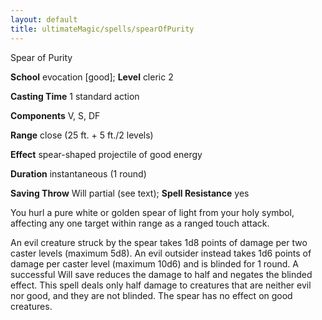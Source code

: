 ```yaml
---
layout: default
title: ultimateMagic/spells/spearOfPurity
---
```

Spear of Purity

**School** evocation [good]; **Level** cleric 2

**Casting Time** 1 standard action

**Components** V, S, DF

**Range** close (25 ft. + 5 ft./2 levels)

**Effect** spear-shaped projectile of good energy

**Duration** instantaneous (1 round)

**Saving Throw** Will partial (see text); **Spell Resistance** yes

You hurl a pure white or golden spear of light from your holy symbol, affecting any one target within range as a ranged touch attack.

An evil creature struck by the spear takes 1d8 points of damage per two caster levels (maximum 5d8). An evil outsider instead takes 1d6 points of damage per caster level (maximum 10d6) and is blinded for 1 round. A successful Will save reduces the damage to half and negates the blinded effect. This spell deals only half damage to creatures that are neither evil nor good, and they are not blinded. The spear has no effect on good creatures.

